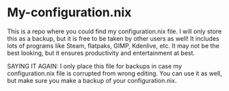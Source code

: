# My-configuration.nix
This is a repo where you could find my configuration.nix file. I will only store this as a backup, but it is free to be taken by other users as well! It includes lots of programs like Steam, flatpaks, GIMP, Kdenlive, etc. It may not be the best looking, but it ensures productivity and entertainment at best.


SAYING IT AGAIN:
I only place this file for backups in case my configuration.nix file is corrupted from wrong editing. You can use it as well, but make sure you make a backup of your configuration.nix.
